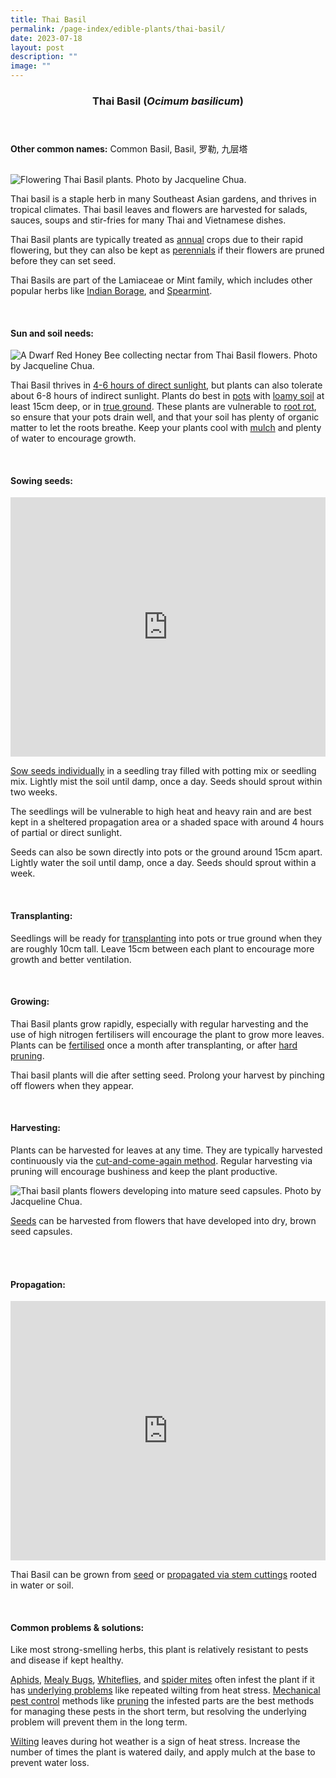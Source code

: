 ```yaml
---
title: Thai Basil
permalink: /page-index/edible-plants/thai-basil/
date: 2023-07-18
layout: post
description: ""
image: ""
---
```

<header>
	<h3>Thai Basil (<em>Ocimum basilicum</em>)</h3>
</header>
	
<section>
	<p><strong>Other common names:</strong> Common Basil, Basil, 罗勒, 九层塔</p>
	<br>
</section>

<section>
	<img title="Flowering Thai Basil plants. Photo by Jacqueline Chua." src="/images/Plants/ThaiBasil_JacChua%20(1).jpg">
	<p>Thai basil is a staple herb in many Southeast Asian gardens, and thrives in tropical climates. Thai basil leaves and flowers are harvested for salads, sauces, soups and stir-fries for many Thai and Vietnamese dishes.</p>
	<p>Thai Basil plants are typically treated as <a href="/learn-more-about-gardening/glossary/#a">annual</a> crops due to their rapid flowering, but they can also be kept as <a href="/learn-more-about-gardening/glossary/#a">perennials</a> if their flowers are pruned before they can set seed.</p>
	<p>Thai Basils are part of the Lamiaceae or Mint family, which includes other popular herbs like <a href="/page-index/edible-plants/indian-borage/">Indian Borage</a>, and <a href="/page-index/edible-plants/spearmint/">Spearmint</a>.</p>
	<br>
</section>

<section>
	<h4>Sun and soil needs:</h4>
	<img title="A Dwarf Red Honey Bee collecting nectar from Thai Basil flowers. Photo by Jacqueline Chua." src="/images/Plants/ThaiBasil_JacChua%20(3).jpg">
	<p>Thai Basil thrives in <a href="/page-index/horticulture-techniques/gauging-light/">4-6 hours of direct sunlight</a>, but plants can also tolerate about 6-8 hours of indirect sunlight. Plants do best in <a href="/page-index/horticulture-techniques/planting-in-containers/">pots</a> with <a href="/page-index/horticulture-techniques/soil/">loamy soil</a> at least 15cm deep, or in <a href="/page-index/horticulture-techniques/true-ground/">true ground</a>. These plants are vulnerable to <a href="/page-index/plant-problems/root-rot/">root rot</a>, so ensure that your pots drain well, and that your soil has plenty of organic matter to let the roots breathe. Keep your plants cool with <a href="/page-index/horticulture-techniques/mulching/">mulch</a> and plenty of water to encourage growth.</p>
	<br>
</section>

<section>
  <h4>Sowing seeds:</h4>
		<iframe width="100%" height="415" src="https://www.youtube.com/embed/x7J87wY7U6s" title="YouTube video player" frameborder="0" allow="accelerometer; autoplay; clipboard-write; encrypted-media; gyroscope; picture-in-picture; web-share" allowfullscreen=""></iframe><br>
	<p><a href="/page-index/horticulture-techniques/propagating-by-seed/">Sow seeds individually</a> in a seedling tray filled with potting mix or seedling mix. Lightly mist the soil until damp, once a day. Seeds should sprout within two weeks.</p>
	<p>The seedlings will be vulnerable to high heat and heavy rain and are best kept in a sheltered propagation area or a shaded space with around 4 hours of partial or direct sunlight. </p>
	<p>Seeds can also be sown directly into pots or the ground around 15cm apart. Lightly water the soil until damp, once a day. Seeds should sprout within a week.</p>
	<br>
</section>

<section>
	<h4>Transplanting:</h4>
	<p>Seedlings will be ready for <a href="/page-index/horticulture-techniques/transplanting/">transplanting</a> into pots or true ground when they are roughly 10cm tall. Leave 15cm between each plant to encourage more growth and better ventilation.</p>
	<br>
</section>
	
<section>
	<h4>Growing:</h4>
	<p>Thai Basil plants grow rapidly, especially with regular harvesting and the use of high nitrogen fertilisers will encourage the plant to grow more leaves. Plants can be <a href="/page-index/horticulture-techniques/fertilising/">fertilised</a> once a month after transplanting, or after <a href="/page-index/horticulture-techniques/pruning/">hard pruning</a>.</p>
	<p>Thai basil plants will die after setting seed. Prolong your harvest by pinching off flowers when they appear.
</p>
	<br>
</section>

<section>
	<h4>Harvesting:</h4>
	<p>Plants can be harvested for leaves at any time. They are typically harvested continuously via the <a href="/page-index/horticulture-techniques/cut-and-come-again/">cut-and-come-again method</a>. Regular harvesting via pruning will encourage bushiness and keep the plant productive.</p>
		<img title="Thai basil plants flowers developing into mature seed capsules. Photo by Jacqueline Chua." src="/images/Plants/ThaiBasil_JacChua%20(2).jpg">
	<p><a href="/page-index/horticulture-techniques/propagating-by-seed/">Seeds</a> can be harvested from flowers that have developed into dry, brown seed capsules.</p>
	<br><br>
</section>

<section>
	<h4>Propagation:</h4>
		<iframe allowfullscreen="" allow="accelerometer; autoplay; clipboard-write; encrypted-media; gyroscope; picture-in-picture; web-share" frameborder="0" title="YouTube video player" src="https://www.youtube.com/embed/wv-LZCwUArE" height="415" width="100%"></iframe><br>
	<p>Thai Basil can be grown from <a href="/page-index/horticulture-techniques/propagating-by-seed/">seed</a> or <a href="/page-index/horticulture-techniques/propagating-by-cuttings/">propagated via stem cuttings</a> rooted in water or soil.</p>
	<br>
</section>

<section>
	<h4>Common problems &amp; solutions:</h4>
	<p>Like most strong-smelling herbs, this plant is relatively resistant to pests and disease if kept healthy.</p>
		<p><a href="/page-index/pests/aphids/">Aphids</a>, <a href="/page-index/pests/mealy-bugs/">Mealy Bugs</a>, <a href="/page-index/pests/whiteflies/">Whiteflies</a>, and <a href="/page-index/pests/spider-mites/">spider mites</a> often infest the plant if it has <a href="/learn-more-about-gardening/plant-problems/">underlying problems</a> like repeated wilting from heat stress. <a href="/horticulture-techniques/pest-control/">Mechanical pest control</a> methods like <a href="/page-index/horticulture-techniques/pruning/">pruning</a> the infested parts are the best methods for managing these pests in the short term, but resolving the underlying problem will prevent them in the long term.</p>
	<p><a href="/page-index/plant-problems/wilting/">Wilting</a> leaves during hot weather is a sign of heat stress. Increase the number of times the plant is watered daily, and apply mulch at the base to prevent water loss.</p>
	<br>
</section>